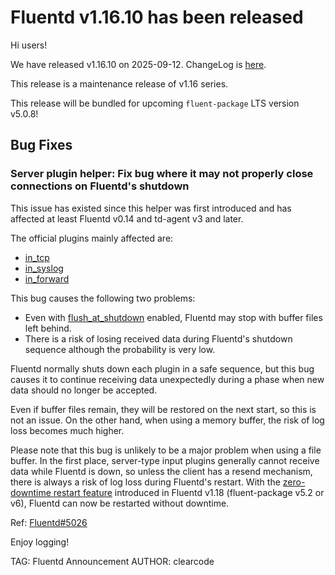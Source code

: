 # Fluentd v1.16.10 has been released

Hi users!

We have released v1.16.10 on 2025-09-12.
ChangeLog is [here](https://github.com/fluent/fluentd/blob/v1.16/CHANGELOG.md#release-v11610---20250912).

This release is a maintenance release of v1.16 series.

This release will be bundled for upcoming `fluent-package` LTS version v5.0.8!

## Bug Fixes

### Server plugin helper: Fix bug where it may not properly close connections on Fluentd's shutdown

This issue has existed since this helper was first introduced and has affected at least Fluentd v0.14 and td-agent v3 and later.

The official plugins mainly affected are:

* [in\_tcp](https://docs.fluentd.org/input/tcp)
* [in\_syslog](https://docs.fluentd.org/input/syslog)
* [in\_forward](https://docs.fluentd.org/input/forward)

This bug causes the following two problems:

* Even with [flush\_at\_shutdown](https://docs.fluentd.org/configuration/buffer-section#flushing-parameters) enabled, Fluentd may stop with buffer files left behind.
* There is a risk of losing received data during Fluentd's shutdown sequence although the probability is very low.

Fluentd normally shuts down each plugin in a safe sequence, but this bug causes it to continue receiving data unexpectedly during a phase when new data should no longer be accepted.

Even if buffer files remain, they will be restored on the next start, so this is not an issue.
On the other hand, when using a memory buffer, the risk of log loss becomes much higher.

Please note that this bug is unlikely to be a major problem when using a file buffer.
In the first place, server-type input plugins generally cannot receive data while Fluentd is down, so unless the client has a resend mechanism, there is always a risk of log loss during Fluentd's restart.
With the [zero-downtime restart feature](https://docs.fluentd.org/deployment/zero-downtime-restart) introduced in Fluentd v1.18 (fluent-package v5.2 or v6), Fluentd can now be restarted without downtime.

Ref: [Fluentd#5026](https://github.com/fluent/fluentd/pull/5026)

Enjoy logging!

TAG: Fluentd Announcement
AUTHOR: clearcode
